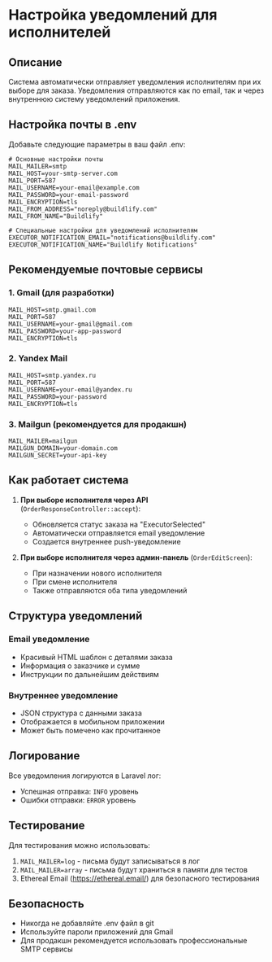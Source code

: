 # Настройка уведомлений для исполнителей

## Описание

Система автоматически отправляет уведомления исполнителям при их выборе для заказа. Уведомления отправляются как по email, так и через внутреннюю систему уведомлений приложения.

## Настройка почты в .env

Добавьте следующие параметры в ваш файл .env:

```env
# Основные настройки почты
MAIL_MAILER=smtp
MAIL_HOST=your-smtp-server.com
MAIL_PORT=587
MAIL_USERNAME=your-email@example.com
MAIL_PASSWORD=your-email-password
MAIL_ENCRYPTION=tls
MAIL_FROM_ADDRESS="noreply@buildlify.com"
MAIL_FROM_NAME="Buildlify"

# Специальные настройки для уведомлений исполнителям
EXECUTOR_NOTIFICATION_EMAIL="notifications@buildlify.com"
EXECUTOR_NOTIFICATION_NAME="Buildlify Notifications"
```

## Рекомендуемые почтовые сервисы

### 1. Gmail (для разработки)
```env
MAIL_HOST=smtp.gmail.com
MAIL_PORT=587
MAIL_USERNAME=your-gmail@gmail.com
MAIL_PASSWORD=your-app-password
MAIL_ENCRYPTION=tls
```

### 2. Yandex Mail
```env
MAIL_HOST=smtp.yandex.ru
MAIL_PORT=587
MAIL_USERNAME=your-email@yandex.ru
MAIL_PASSWORD=your-password
MAIL_ENCRYPTION=tls
```

### 3. Mailgun (рекомендуется для продакшн)
```env
MAIL_MAILER=mailgun
MAILGUN_DOMAIN=your-domain.com
MAILGUN_SECRET=your-api-key
```

## Как работает система

1. **При выборе исполнителя через API** (`OrderResponseController::accept`):
   - Обновляется статус заказа на "ExecutorSelected"
   - Автоматически отправляется email уведомление
   - Создается внутреннее push-уведомление

2. **При выборе исполнителя через админ-панель** (`OrderEditScreen`):
   - При назначении нового исполнителя
   - При смене исполнителя
   - Также отправляются оба типа уведомлений

## Структура уведомлений

### Email уведомление
- Красивый HTML шаблон с деталями заказа
- Информация о заказчике и сумме
- Инструкции по дальнейшим действиям

### Внутреннее уведомление
- JSON структура с данными заказа
- Отображается в мобильном приложении
- Может быть помечено как прочитанное

## Логирование

Все уведомления логируются в Laravel лог:
- Успешная отправка: `INFO` уровень
- Ошибки отправки: `ERROR` уровень

## Тестирование

Для тестирования можно использовать:
1. `MAIL_MAILER=log` - письма будут записываться в лог
2. `MAIL_MAILER=array` - письма будут храниться в памяти для тестов
3. Ethereal Email (https://ethereal.email/) для безопасного тестирования

## Безопасность

- Никогда не добавляйте .env файл в git
- Используйте пароли приложений для Gmail
- Для продакшн рекомендуется использовать профессиональные SMTP сервисы

